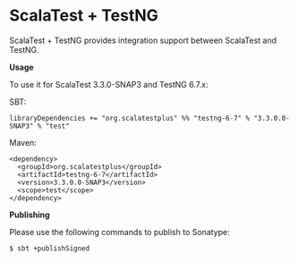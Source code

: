 # ScalaTest + TestNG
ScalaTest + TestNG provides integration support between ScalaTest and TestNG.

**Usage**

To use it for ScalaTest 3.3.0-SNAP3 and TestNG 6.7.x: 

SBT: 

```
libraryDependencies += "org.scalatestplus" %% "testng-6-7" % "3.3.0.0-SNAP3" % "test"
```

Maven: 

```
<dependency>
  <groupId>org.scalatestplus</groupId>
  <artifactId>testng-6-7</artifactId>
  <version>3.3.0.0-SNAP3</version>
  <scope>test</scope>
</dependency>
```

**Publishing**

Please use the following commands to publish to Sonatype: 

```
$ sbt +publishSigned
```
